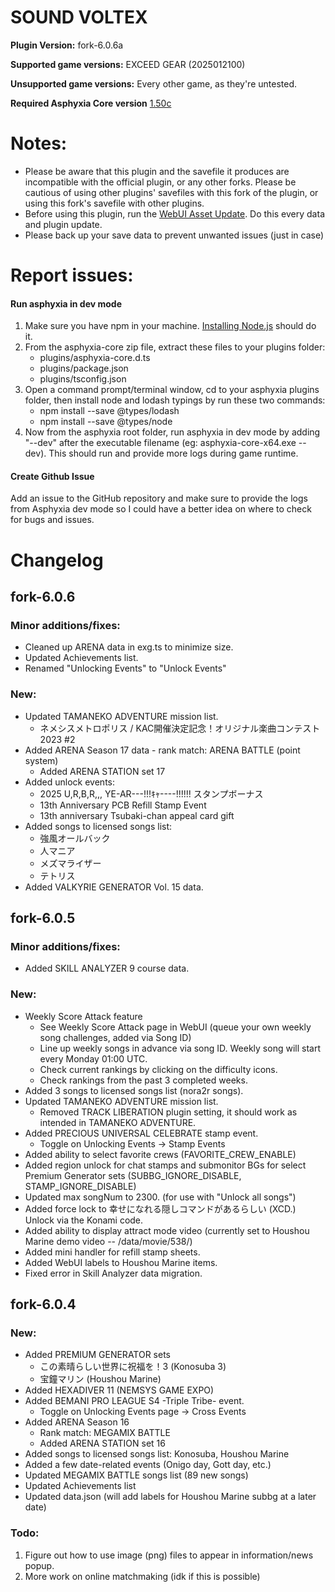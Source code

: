 # SOUND VOLTEX

**Plugin Version:** fork-6.0.6a

**Supported game versions:** EXCEED GEAR (2025012100)

**Unsupported game versions:** Every other game, as they're untested.

**Required Asphyxia Core version** [1.50c](https://github.com/asphyxia-core/asphyxia-core.github.io/releases/tag/v1.50)

**Notes:**
===========
- Please be aware that this plugin and the savefile it produces are incompatible with the official plugin, or any other forks. Please be cautious of using other plugins' savefiles with this fork of the plugin, or using this fork's savefile with other plugins.
- Before using this plugin, run the [WebUI Asset Update](/plugin/sdvx@asphyxia/update%20webui%20assets). Do this every data and plugin update.
- Please back up your save data to prevent unwanted issues (just in case)

**Report issues:**
===========

#### Run asphyxia in dev mode 
1. Make sure you have npm in your machine. [Installing Node.js](https://nodejs.org/en/download) should do it.
2. From the asphyxia-core zip file, extract these files to your plugins folder:
	- plugins/asphyxia-core.d.ts
	- plugins/package.json
	- plugins/tsconfig.json
3. Open a command prompt/terminal window, cd to your asphyxia plugins folder, then install node and lodash typings by run these two commands:
	- npm install --save @types/lodash
	- npm install --save @types/node
4. Now from the asphyxia root folder, run asphyxia in dev mode by adding "--dev" after the executable filename (eg: asphyxia-core-x64.exe --dev). This should run and provide more logs during game runtime.

#### Create Github Issue
Add an issue to the GitHub repository and make sure to provide the logs from Asphyxia dev mode so I could have a better idea on where to check for bugs and issues.

Changelog
===========
## fork-6.0.6

### Minor additions/fixes:
- Cleaned up ARENA data in exg.ts to minimize size.
- Updated Achievements list.
- Renamed "Unlocking Events" to "Unlock Events"

### New:
- Updated TAMANEKO ADVENTURE mission list.
	- ネメシスメトロポリス / KAC開催決定記念！オリジナル楽曲コンテスト2023 #2
- Added ARENA Season 17 data - rank match: ARENA BATTLE (point system)
	- Added ARENA STATION set 17
- Added unlock events:
	- 2025 U,R,B,R,,, YE-AR---!!!ｷｬ----!!!!!! スタンプボーナス
	- 13th Anniversary PCB Refill Stamp Event
	- 13th anniversary Tsubaki-chan appeal card gift
- Added songs to licensed songs list:
	- 強風オールバック
	- 人マニア	
	- メズマライザー
	- テトリス
- Added VALKYRIE GENERATOR Vol. 15 data.


## fork-6.0.5

### Minor additions/fixes:
- Added SKILL ANALYZER 9 course data.

### New:
- Weekly Score Attack feature
	- See Weekly Score Attack page in WebUI (queue your own weekly song challenges, added via Song ID)
	- Line up weekly songs in advance via song ID. Weekly song will start every Monday 01:00 UTC.
	- Check current rankings by clicking on the difficulty icons.
	- Check rankings from the past 3 completed weeks.
- Added 3 songs to licensed songs list (nora2r songs).
- Updated TAMANEKO ADVENTURE mission list.
	- Removed TRACK LIBERATION plugin setting, it should work as intended in TAMANEKO ADVENTURE.
- Added PRECIOUS UNIVERSAL CELEBRATE stamp event.
	- Toggle on Unlocking Events -> Stamp Events
- Added ability to select favorite crews (FAVORITE\_CREW\_ENABLE)
- Added region unlock for chat stamps and submonitor BGs for select Premium Generator sets (SUBBG\_IGNORE\_DISABLE, STAMP\_IGNORE\_DISABLE)
- Updated max songNum to 2300. (for use with "Unlock all songs")
- Added force lock to 幸せになれる隠しコマンドがあるらしい (XCD.) Unlock via the Konami code.
- Added ability to display attract mode video (currently set to Houshou Marine demo video -- /data/movie/538/)
- Added mini handler for refill stamp sheets.
- Added WebUI labels to Houshou Marine items.
- Fixed error in Skill Analyzer data migration.


## fork-6.0.4

### New:
- Added PREMIUM GENERATOR sets
	- この素晴らしい世界に祝福を！3 (Konosuba 3)
	- 宝鐘マリン (Houshou Marine)
- Added HEXADIVER 11 (NEMSYS GAME EXPO)
- Added BEMANI PRO LEAGUE S4 -Triple Tribe- event.
	- Toggle on Unlocking Events page -> Cross Events
- Added ARENA Season 16
	- Rank match: MEGAMIX BATTLE
	- Added ARENA STATION set 16
- Added songs to licensed songs list: Konosuba, Houshou Marine
- Added a few date-related events (Onigo day, Gott day, etc.)
- Updated MEGAMIX BATTLE songs list (89 new songs)
- Updated Achievements list
- Updated data.json (will add labels for Houshou Marine subbg at a later date)



### Todo:

1. Figure out how to use image (png) files to appear in information/news popup.
2. More work on online matchmaking (idk if this is possible)
